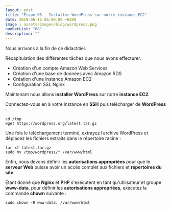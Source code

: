 ```yaml
---
layout: post
title: "Étape 05 _ Installer WordPress sur notre instance EC2"
date: 2019-06-15 06:00:00 +0200
image : assets/images/blog/wordpress.png
numberList: "08"
description: ""
---
```


Nous arrivons à la fin de ce didactitiel. 

Récapitulation des différentes tâches que nous avons effecturer.

- Création d'un compte Amazon Web Services
- Création d'une base de données avec Amazon RDS
- Création d'une instance Amazon EC2
- Configuration SSL Nginx

Maintenant nous allons **installer WordPress** sur notre **instance EC2**.

Connectez-vous en à votre instance en **SSH** puis télécharger de **WordPress** :

```
cd /tmp
wget https://wordpress.org/latest.tar.gz
```

Une fois le téléchargement terminé, extrayez l’archive WordPress et déplacez les fichiers extraits dans le répertoire racine :


```
tar xf latest.tar.gz
sudo mv /tmp/wordpress/* /var/www/html
```

Enfin, nous devons définir les **autorisations appropriées** pour que le **serveur Web** puisse avoir un accès complet aux fichiers et **répertoires du site**.

Étant donné que **Nginx** et **PHP** s'exécutent en tant qu'utilisateur et groupe **www-data**, pour définir les **autorisations appropriées**, exécutez la commande **chown** suivante :

```
sudo chown -R www-data: /var/www/html
```
